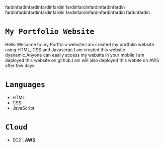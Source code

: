 fardinfardinfardinfardinfardin
fardinfardinfardinfardinfardin
fardinfardinfardinfardinfardin
fardinfardinfardinfardinfardin
fardinfardin

# `My Portfolio Website`

Hello Welcome to my Portfolio website.I am created my portfolio website using HTML, CSS and Javascript.I am created this website dyanamic.Anyone can easily access my website in your mobile.I am deployed this website on github.I am will also deployed this webite on AWS after few days.

# `Languages`
- HTML
- CSS
- JavaScript

# `Cloud`
- EC2 | **AWS**


